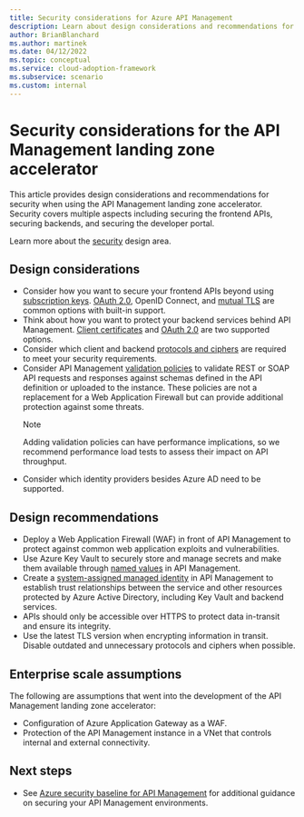 ```yaml
---
title: Security considerations for Azure API Management
description: Learn about design considerations and recommendations for security in the Azure API Management landing zone accelerator
author: BrianBlanchard
ms.author: martinek
ms.date: 04/12/2022
ms.topic: conceptual
ms.service: cloud-adoption-framework
ms.subservice: scenario
ms.custom: internal
---
```


# Security considerations for the API Management landing zone accelerator

This article provides design considerations and recommendations for security when using the API Management landing zone accelerator. Security covers multiple aspects including securing the frontend APIs, securing backends, and securing the developer portal.

Learn more about the [security](../../../ready/landing-zone/design-area/security.md) design area.

## Design considerations

- Consider how you want to secure your frontend APIs beyond using [subscription keys](/azure/api-management/api-management-howto-create-subscriptions). [OAuth 2.0](/azure/api-management/api-management-howto-protect-backend-with-aad), OpenID Connect, and [mutual TLS](/azure/api-management/api-management-howto-mutual-certificates-for-clients) are common options with built-in support.
- Think about how you want to protect your backend services behind API Management. [Client certificates](/azure/api-management/api-management-howto-mutual-certificates) and [OAuth 2.0](/azure/api-management/api-management-howto-protect-backend-with-aad) are two supported options.
- Consider which client and backend [protocols and ciphers](/azure/api-management/api-management-howto-manage-protocols-ciphers) are required to meet your security requirements.
- Consider API Management [validation policies](/azure/api-management/validation-policies) to validate REST or SOAP API requests and responses against schemas defined in the API definition or uploaded to the instance. These policies are not a replacement for a Web Application Firewall but can provide additional protection against some threats.
  > [!NOTE]
  > Adding validation policies can have performance implications, so we recommend performance load tests to assess their impact on API throughput.
- Consider which identity providers besides Azure AD need to be supported.

## Design recommendations

- Deploy a Web Application Firewall (WAF) in front of API Management to protect against common web application exploits and vulnerabilities.
- Use Azure Key Vault to securely store and manage secrets and make them available through [named values](/azure/api-management/api-management-howto-properties) in API Management.
- Create a [system-assigned managed identity](/azure/api-management/api-management-howto-use-managed-service-identity) in API Management to establish trust relationships between the service and other resources protected by Azure Active Directory, including Key Vault and backend services.
- APIs should only be accessible over HTTPS to protect data in-transit and ensure its integrity.
- Use the latest TLS version when encrypting information in transit. Disable outdated and unnecessary protocols and ciphers when possible.

## Enterprise scale assumptions

The following are assumptions that went into the development of the API Management landing zone accelerator:

- Configuration of Azure Application Gateway as a WAF.
- Protection of the API Management instance in a VNet that controls internal and external connectivity.

## Next steps

- See [Azure security baseline for API Management](/security/benchmark/azure/baselines/api-management-security-baseline?toc=/azure/api-management/TOC.json) for additional guidance on securing your API Management environments.
